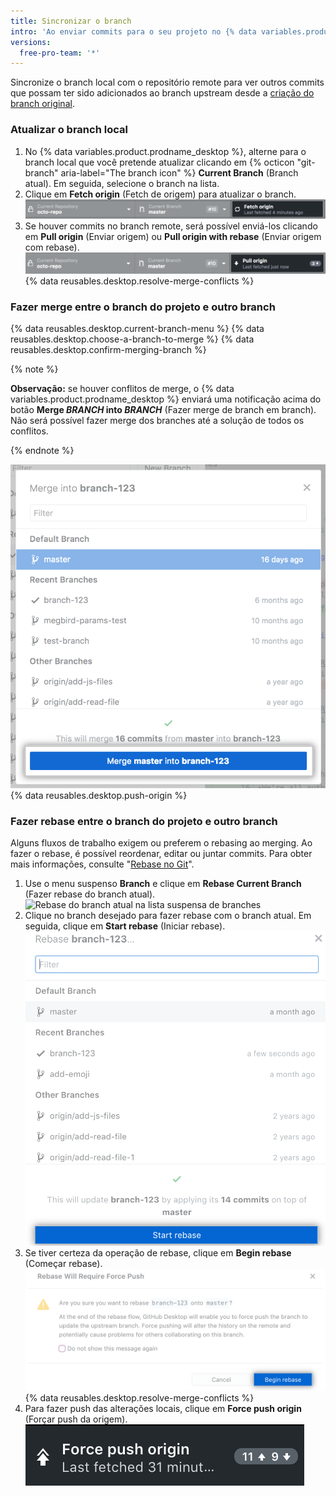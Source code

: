 ```yaml
---
title: Sincronizar o branch
intro: 'Ao enviar commits para o seu projeto no {% data variables.product.prodname_dotcom %}, é possível manter uma cópia local do projeto sincronizada com o repositório remote.'
versions:
  free-pro-team: '*'
---
```


Sincronize o branch local com o repositório remote para ver outros commits que possam ter sido adicionados ao branch upstream desde a [criação do branch original](/desktop/guides/contributing-to-projects/managing-branches).

### Atualizar o branch local

1. No {% data variables.product.prodname_desktop %}, alterne para o branch local que você pretende atualizar clicando em {% octicon "git-branch" aria-label="The branch icon" %} **Current Branch** (Branch atual). Em seguida, selecione o branch na lista.
2. Clique em **Fetch origin** (Fetch de origem) para atualizar o branch. ![Botão Fetch origin (Fetch de origem)](/assets/images/help/desktop/fetch-button.png)
3. Se houver commits no branch remote, será possível enviá-los clicando em **Pull origin** (Enviar origem) ou **Pull origin with rebase** (Enviar origem com rebase). ![Botão Pull origin (Origem do pull)](/assets/images/help/desktop/pull-button.png)
{% data reusables.desktop.resolve-merge-conflicts %}

### Fazer merge entre o branch do projeto e outro branch

{% data reusables.desktop.current-branch-menu %}
{% data reusables.desktop.choose-a-branch-to-merge %}
{% data reusables.desktop.confirm-merging-branch %}

   {% note %}

   **Observação:** se houver conflitos de merge, o {% data variables.product.prodname_desktop %} enviará uma notificação acima do botão **Merge <em>BRANCH</em> into <em>BRANCH</em>** (Fazer merge de branch em branch). Não será possível fazer merge dos branches até a solução de todos os conflitos.

   {% endnote %}

   ![Botão Merge](/assets/images/help/desktop/merge-branch-button.png)
{% data reusables.desktop.push-origin %}

### Fazer rebase entre o branch do projeto e outro branch
Alguns fluxos de trabalho exigem ou preferem o rebasing ao merging. Ao fazer o rebase, é possível reordenar, editar ou juntar commits. Para obter mais informações, consulte "[Rebase no Git](/articles/about-git-rebase)".

1. Use o menu suspenso **Branch** e clique em **Rebase Current Branch** (Fazer rebase do branch atual). ![Rebase do branch atual na lista suspensa de branches](/assets/images/help/desktop/rebase-current-branch.png)
2. Clique no branch desejado para fazer rebase com o branch atual. Em seguida, clique em **Start rebase** (Iniciar rebase). ![Botão Start rebase (Iniciar rebase)](/assets/images/help/desktop/start-rebase-button.png)
3. Se tiver certeza da operação de rebase, clique em **Begin rebase** (Começar rebase). ![Botão Begin rebase (Começar rebase)](/assets/images/help/desktop/begin-rebase-button.png)
{% data reusables.desktop.resolve-merge-conflicts %}
4. Para fazer push das alterações locais, clique em **Force push origin** (Forçar push da origem). ![Force push origin (Forçar push de origem)](/assets/images/help/desktop/force-push-origin.png)

